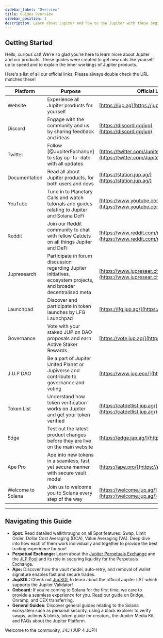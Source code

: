 ```yaml
---
sidebar_label: "Overview"
title: Guides Overview
sidebar_position: 1
description: Learn about Jupiter and how to use Jupiter with these beginner friendly guides.
---
```


<head>
    <title>Jupiter Guides: Welcome Catdets!</title>
    <meta name="twitter:card" content="summary" />
</head>

## Getting Started
Hello, curious cat! We're so glad you're here to learn more about Jupiter and our products. These guides were created to get new cats like yourself up to speed and to explain the inner workings of Jupiter products. 

Here's a list of all our official links. Please always double check the URL matches these! 

| Platform | Purpose | Official Link |
| -------- | ------- | ------------- |
| Website  | Experience all Jupiter products for yourself | [https://jup.ag](https://jup.ag)|
| Discord  | Engage with the community and us by sharing feedback and ideas | [https://discord.gg/jup](https://discord.gg/jup)|
| Twitter  | Follow [@JupiterExchange] to stay up-to-date with all updates | [https://twitter.com/JupiterExchange](https://twitter.com/JupiterExchange)|
| Documentation | Read all about Jupiter products, for both users and devs | [https://station.jup.ag/](https://station.jup.ag/)|
| YouTube | Tune in to Planetary Calls and watch tutorials and guides relating to Jupiter and Solana DeFi | [https://www.youtube.com/@JUPecosystem](https://www.youtube.com/@JUPecosystem)|
| Reddit  | Join our Reddit community to chat with fellow Catdets on all things Jupiter and DeFi | [https://www.reddit.com/r/jupiterexchange/](https://www.reddit.com/r/jupiterexchange/)|
| Jupresearch  | Participate in forum discussion regarding Jupiter initiatives, ecosystem projects, and broader decentralised meta | [https://www.jupresear.ch/](https://www.jupresear.ch/)|
| Launchpad  | Discover and participate in token launches by LFG Launchpad | [https://lfg.jup.ag/](https://lfg.jup.ag/)|
| Governance | Vote with your staked JUP on DAO proposals and earn Active Staker Rewards | [https://vote.jup.ag/](https://vote.jup.ag/)|
| J.U.P DAO  | Be a part of Jupiter United Planet or Jupiverse and contribute to governance and voting | [https://www.jup.eco/](https://www.jup.eco/)|
| Token List  | Understand how token verification works on Jupiter and get your token verified| [https://catdetlist.jup.ag/](https://catdetlist.jup.ag/)|
| Edge  | Test out the latest product changes before they are live on the main website | [https://edge.jup.ag/](https://edge.jup.ag/)|
| Ape Pro  | Ape into new tokens in a seamless, fast, yet secure manner with secure vault model | [https://ape.pro/](https://ape.pro/)|
| Welcome to Solana  | Join us to welcome you to Solana every step of the way | [https://welcome.jup.ag/](https://welcome.jup.ag/)|


---

## Navigating this Guide
- **Spot:** Read detailed walkthroughs on all Spot features: Swap, Limit Order, Dollar Cost Averaging (DCA), Value Averaging (VA). Deep dive into how each of them work individually and together to provide the best trading experience for you! 
- **Perpetual Exchange:** Learn about the [Jupiter Perpetuals Exchange](/guides/old/perpetual-exchange/overview) and the [JLP Pool](/guides/old/jlp/jlp) and its role in securing liquidity for the Perpetuals Exchange. 
- **Ape:** Discover how the vault model, auto-retry, and removal of wallet signature enables fast and secure trades. 
- **JupSOL:**  Check out [JupSOL](/guides/old/jupsol/jupsol) to learn about the official Jupiter LST which supports the Jupiter Validator!
- **Onboard:** If you're coming to Solana for the first time, we care to provide a seamless experience for you. Read our guide on Bridge, Onramp, and CEX transferring.    
- **General Guides:** Discover general guides relating to the Solana ecosystem such as personal security, using a block explorer to verify swaps, actions & blinks, token guide for creators, the Jupiter Media Kit, and FAQs about the Jupiter Platform.

Welcome to the community, J4J (JUP 4 JUP)!
